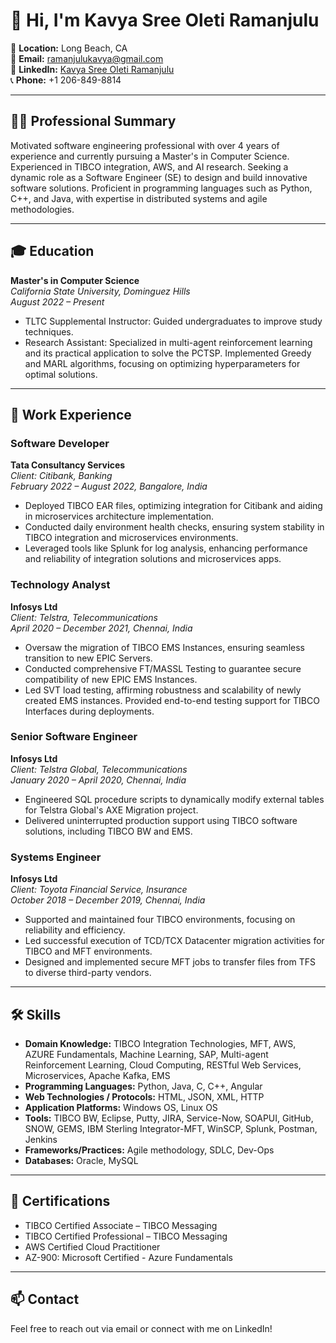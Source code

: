 # 👋 Hi, I'm Kavya Sree Oleti Ramanjulu

📍 **Location:** Long Beach, CA  
📧 **Email:** [ramanjulukavya@gmail.com](mailto:ramanjulukavya@gmail.com)  
🔗 **LinkedIn:** [Kavya Sree Oleti Ramanjulu](https://www.linkedin.com/in/kavyasreeoletiramanjulu)  
📞 **Phone:** +1 206-849-8814  

---

## 👩‍💻 Professional Summary
Motivated software engineering professional with over 4 years of experience and currently pursuing a Master's in Computer Science. Experienced in TIBCO integration, AWS, and AI research. Seeking a dynamic role as a Software Engineer (SE) to design and build innovative software solutions. Proficient in programming languages such as Python, C++, and Java, with expertise in distributed systems and agile methodologies.

---

## 🎓 Education
**Master's in Computer Science**  
*California State University, Dominguez Hills*  
*August 2022 – Present*  
- TLTC Supplemental Instructor: Guided undergraduates to improve study techniques.
- Research Assistant: Specialized in multi-agent reinforcement learning and its practical application to solve the PCTSP. Implemented Greedy and MARL algorithms, focusing on optimizing hyperparameters for optimal solutions.

---

## 💼 Work Experience
### Software Developer
**Tata Consultancy Services**  
*Client: Citibank, Banking*  
*February 2022 – August 2022, Bangalore, India*  
- Deployed TIBCO EAR files, optimizing integration for Citibank and aiding in microservices architecture implementation.
- Conducted daily environment health checks, ensuring system stability in TIBCO integration and microservices environments.
- Leveraged tools like Splunk for log analysis, enhancing performance and reliability of integration solutions and microservices apps.

### Technology Analyst
**Infosys Ltd**  
*Client: Telstra, Telecommunications*  
*April 2020 – December 2021, Chennai, India*  
- Oversaw the migration of TIBCO EMS Instances, ensuring seamless transition to new EPIC Servers.
- Conducted comprehensive FT/MASSL Testing to guarantee secure compatibility of new EPIC EMS Instances.
- Led SVT load testing, affirming robustness and scalability of newly created EMS instances. Provided end-to-end testing support for TIBCO Interfaces during deployments.

### Senior Software Engineer
**Infosys Ltd**  
*Client: Telstra Global, Telecommunications*  
*January 2020 – April 2020, Chennai, India*  
- Engineered SQL procedure scripts to dynamically modify external tables for Telstra Global's AXE Migration project.
- Delivered uninterrupted production support using TIBCO software solutions, including TIBCO BW and EMS.

### Systems Engineer
**Infosys Ltd**  
*Client: Toyota Financial Service, Insurance*  
*October 2018 – December 2019, Chennai, India*  
- Supported and maintained four TIBCO environments, focusing on reliability and efficiency.
- Led successful execution of TCD/TCX Datacenter migration activities for TIBCO and MFT environments.
- Designed and implemented secure MFT jobs to transfer files from TFS to diverse third-party vendors.

---

## 🛠️ Skills
- **Domain Knowledge:** TIBCO Integration Technologies, MFT, AWS, AZURE Fundamentals, Machine Learning, SAP, Multi-agent Reinforcement Learning, Cloud Computing, RESTful Web Services, Microservices, Apache Kafka, EMS
- **Programming Languages:** Python, Java, C, C++, Angular
- **Web Technologies / Protocols:** HTML, JSON, XML, HTTP
- **Application Platforms:** Windows OS, Linux OS
- **Tools:** TIBCO BW, Eclipse, Putty, JIRA, Service-Now, SOAPUI, GitHub, SNOW, GEMS, IBM Sterling Integrator-MFT, WinSCP, Splunk, Postman, Jenkins
- **Frameworks/Practices:** Agile methodology, SDLC, Dev-Ops
- **Databases:** Oracle, MySQL

---

## 📜 Certifications
- TIBCO Certified Associate – TIBCO Messaging
- TIBCO Certified Professional – TIBCO Messaging
- AWS Certified Cloud Practitioner
- AZ-900: Microsoft Certified - Azure Fundamentals

---

## 📫 Contact
Feel free to reach out via email or connect with me on LinkedIn!

